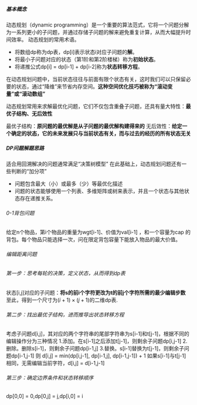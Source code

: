 ##### 基本概念
动态规划（dynamic programming）是一个重要的算法范式，它将一个问题分解为一系列更小的子问题，并通过存储子问题的解来避免重复计算，从而大幅提升时间效率。
动态规划的常用术语。

- 将数组dp称为dp表，dp[i]表示状态i对应子问题的**解**。
- 将最小子问题对应的状态（第1阶和第2阶楼梯）称为**初始状态**。
- 将递推公式dp[i] = dp[i-1] + dp[i-2]称为**状态转移方程**。

在动态规划问题中，当前状态往往与前面有限个状态有关，这时我们可以只保留必要的状态，通过“降维”来节省内存空间。**这种空间优化技巧被称为“滚动变量”或“滚动数组”**


动态规划常用来求解最优化问题，它们不仅包含重叠子问题，还具有量大特性：**最优子结构、无后效性**

最优子结构：**原问题的最优解是从子问题的最优解构建得来的**
无后效性：**给定一个确定的状态，它的未来发展只与当前状态有关，而与过去的经历的所有状态无关**

##### DP问题解题思路
适合用回溯解决的问题通常满足“决策树模型”
在此基础上，动态规划问题还有一些判断的“加分项”
- 问题包含最大（小）或最多（少）等最优化描述
- 问题的状态能够使用一个列表、多维矩阵或树来表示，并且一个状态与其他状态存在递推关系。
###### 0-1背包问题
给定n个物品，第i个物品的重量为wgt[i-1]、价值为val[i-1] ，和一个容量为cap 的背包。每个物品只能选择一次，问在限定背包容量下能放入物品的最大价值。

###### 编辑距离问题
###### 第一步：思考每轮的决策，定义状态，从而得到dp表
状态[i,j]对应的子问题：**将s的前i个字符更改为t的前j个字符所需的最少编辑步数**
至此，得到一个尺寸为$(i+1)\times(j+1)$的二维dp表.
###### 第二步：找出最优子结构，进而推导出状态转移方程
考虑子问题d[i,j]，其对应的两个字符串的尾部字符串为s[i-1]和t[j-1]，根据不同的编辑操作分为三种情况
1.添加。在s[i-1]之后添加t[j-1]，则剩余子问题dp[i,j-1]
2.删除。删除s[i-1]，则剩余子问题dp[i-1,j]
3.替换。s[i-1]替换为t[j-1]，则剩余子问题dp[i-1,j-1]
则 d[i,j] = min(dp[i,j-1], dp[i-1,j], dp[i-1,j-1]) + 1
如果s[i-1]与t[j-1]相同，无需编辑当前字符，d[i,j] = d[i-1,j-1]
###### 第三步：确定边界条件和状态转移顺序
dp[0,0] = 0,dp[0,j] = j,dp[i,0] = i
